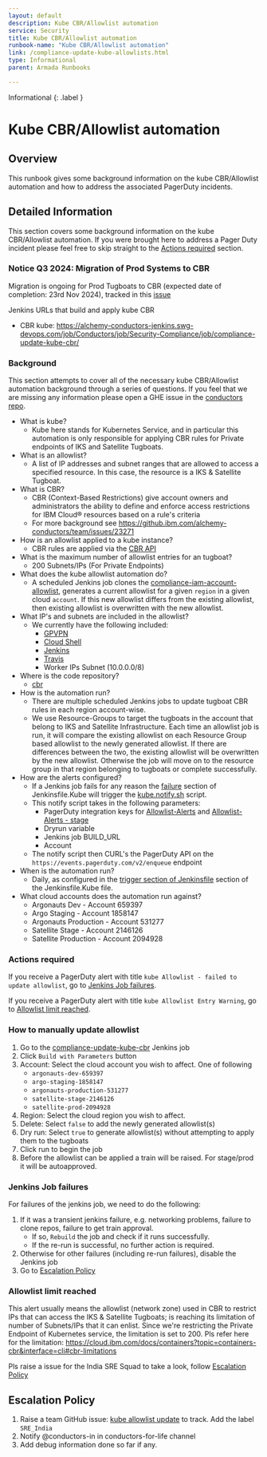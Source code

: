 ```yaml
---
layout: default
description: Kube CBR/Allowlist automation
service: Security
title: Kube CBR/Allowlist automation
runbook-name: "Kube CBR/Allowlist automation"
link: /compliance-update-kube-allowlists.html
type: Informational
parent: Armada Runbooks

---
```


Informational
{: .label }

# Kube CBR/Allowlist automation

## Overview

This runbook gives some background information on the kube CBR/Allowlist automation and how to address the associated PagerDuty incidents.

## Detailed Information

This section covers some background information on the kube CBR/Allowlist automation. If you were brought here to address a Pager Duty incident please feel free to skip straight to the [Actions required](#actions-required) section.

### Notice Q3 2024: Migration of Prod Systems to CBR

Migration is ongoing for Prod Tugboats to CBR (expected date of completion: 23rd Nov 2024), tracked in this [issue](https://github.ibm.com/alchemy-conductors/team/issues/23271)

Jenkins URLs that build and apply kube CBR

- CBR kube: <https://alchemy-conductors-jenkins.swg-devops.com/job/Conductors/job/Security-Compliance/job/compliance-update-kube-cbr/>

### Background

This section attempts to cover all of the necessary kube CBR/Allowlist automation background through a series of questions. If you feel that we are missing any information please open a GHE issue in the [conductors repo](https://github.ibm.com/alchemy-conductors/team/issues/new).

- What is kube?
  - Kube here stands for Kubernetes Service, and in particular this automation is only responsible for applying CBR rules for Private endpoints of IKS and Satellite Tugboats.
- What is an allowlist?
  - A list of IP addresses and subnet ranges that are allowed to access a specified resource. In this case, the resource is a IKS & Satellite Tugboat.
- What is CBR?
  - CBR (Context-Based Restrictions) give account owners and administrators the ability to define and enforce access restrictions for IBM Cloud® resources based on a rule's criteria
  - For more background see <https://github.ibm.com/alchemy-conductors/team/issues/23271>
- How is an allowlist applied to a kube instance?
  - CBR rules are applied via the [CBR API](https://github.com/IBM/platform-services-go-sdk/tree/main/contextbasedrestrictionsv1)
- What is the maximum number of allowlist entries for an tugboat?
  - 200 Subnets/IPs (For Private Endpoints)
- What does the kube allowlist automation do?
  - A scheduled Jenkins job clones the [compliance-iam-account-allowlist](https://alchemy-conductors-jenkins.swg-devops.com/job/Conductors/job/Security-Compliance/job/compliance-iam-account-allowlist/), generates a current allowlist for a given `region` in a given cloud `account`. If this new allowlist differs from the existing allowlist, then existing allowlist is overwritten with the new allowlist.
- What IP's and subnets are included in the allowlist?
  - We currently have the following included:
    - [GPVPN](https://ibm.ent.box.com/notes/777691610859?s=q0tq6gd951vmubvf00l5jkbidgh9s9mt)
    - [Cloud Shell](https://cloud.ibm.com/docs/cloud-shell?topic=cloud-shell-cs-ip-ranges)
    - [Jenkins](https://github.ibm.com/TAAS/network-reports/blob/master/outbound_ip.md)
    - [Travis](https://github.ibm.com/alchemy-conductors/compliance-iam-account-allowlist/blob/master/addresses/Travis.lst)
    - Worker IPs Subnet (10.0.0.0/8)
- Where is the code repository?
  - [cbr](https://github.ibm.com/alchemy-conductors/cbr)
- How is the automation run?
  - There are multiple scheduled Jenkins jobs to update tugboat CBR rules in each region account-wise.
  - We use Resource-Groups to target the tugboats in the account that belong to IKS and Satellite Infrastructure. Each time an allowlist job is run, it will compare the existing allowlist on each Resource Group based allowlist to the newly generated allowlist. If there are differences between the two, the existing allowlist will be overwritten by the new allowlist. Otherwise the job will  move on to the resource group in that region belonging to tugboats or complete successfully.
- How are the alerts configured?
  - If a Jenkins job fails for any reason the [failure](https://github.ibm.com/alchemy-conductors/cbr/blob/main/Jenkinsfile.Kube) section of Jenkinsfile.Kube will trigger the [kube.notify.sh](https://github.ibm.com/alchemy-conductors/cbr/blob/main/jenkins/kube.notify.sh) script.
  - This notify script takes in the following parameters:
    - PagerDuty integration keys for [Allowlist-Alerts](https://ibm.pagerduty.com/service-directory/P1A9HVP) and [Allowlist-Alerts - stage](https://ibm.pagerduty.com/service-directory/P7MDC7L)
    - Dryrun variable
    - Jenkins job BUILD_URL
    - Account
  - The notify script then CURL's the PagerDuty API on the `https://events.pagerduty.com/v2/enqueue` endpoint
- When is the automation run?
  - Daily, as configured in the [trigger section of Jenkinsfile](https://github.ibm.com/alchemy-conductors/cbr/blob/main/Jenkinsfile.Kube) section of the Jenkinsfile.Kube file.
- What cloud accounts does the automation run against?
  - Argonauts Dev - Account 659397
  - Argo Staging - Account 1858147
  - Argonauts Production - Account 531277
  - Satellite Stage - Account 2146126
  - Satellite Production - Account 2094928

### Actions required
If you receive a PagerDuty alert with title `kube Allowlist - failed to update allowlist`, go to [Jenkins Job failures](#jenkins-job-failures).

If you receive a PagerDuty alert with title `kube Allowlist Entry Warning`, go to [Allowlist limit reached](#allowlist-limit-reached).

### How to manually update allowlist

1. Go to the [compliance-update-kube-cbr](https://alchemy-conductors-jenkins.swg-devops.com/job/Conductors/job/Security-Compliance/job/compliance-update-kube-cbr/) Jenkins job
1. Click `Build with Parameters` button
1. Account: Select the cloud account you wish to affect. One of following
   - `argonauts-dev-659397`
   - `argo-staging-1858147`
   - `argonauts-production-531277`
   - `satellite-stage-2146126`
   - `satellite-prod-2094928`
1. Region: Select the cloud region you wish to affect.
1. Delete: Select `false` to add the newly generated allowlist(s)
1. Dry run: Select `true` to generate allowlist(s) without attempting to apply them to the tugboats
1. Click run to begin the job
1. Before the allowlist can be applied a train will be raised. For stage/prod it will be autoapproved.

### Jenkins Job failures

For failures of the jenkins job, we need to do the following:

1. If it was a transient jenkins failure, e.g. networking problems, failure to clone repos, failure to get train approval.
   - If so, `Rebuild` the job and check if it runs successfully.
   - If the re-run is successful, no further action is required.
1. Otherwise for other failures (including re-run failures), disable the Jenkins job
1. Go to [Escalation Policy](#escalation-policy)

### Allowlist limit reached

This alert usually means the allowlist (network zone) used in CBR to restrict IPs that can access the IKS & Satellite Tugboats; is reaching its limitation of number of Subnets/IPs that it can enlist. Since we're restricting the Private Endpoint of Kubernetes service, the limitation is set to 200.
Pls refer here for the limitation: https://cloud.ibm.com/docs/containers?topic=containers-cbr&interface=cli#cbr-limitations

Pls raise a issue for the India SRE Squad to take a look, follow [Escalation Policy](#escalation-policy)

## Escalation Policy
1. Raise a team GitHub issue: [kube allowlist update](https://github.ibm.com/alchemy-conductors/team/issues) to track. Add the label `SRE_India`
1. Notify @conductors-in in conductors-for-life channel
1. Add debug information done so far if any.
